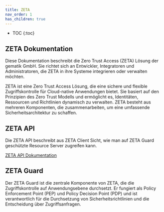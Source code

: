 ```yaml
---
title: ZETA
nav_order: 1
has_children: true
---
```


- TOC
{:toc}

## ZETA Dokumentation

Diese Dokumentation beschreibt die Zero Trust Access (ZETA) Lösung der gematik GmbH. Sie richtet sich an Entwickler, Integratoren und Administratoren, die ZETA in ihre Systeme integrieren oder verwalten möchten.

ZETA ist eine Zero Trust Access Lösung, die eine sichere und flexible Zugriffskontrolle für Cloud-native Anwendungen bietet. Sie basiert auf den Prinzipien des Zero Trust Modells und ermöglicht es, Identitäten, Ressourcen und Richtlinien dynamisch zu verwalten. ZETA besteht aus mehreren Komponenten, die zusammenarbeiten, um eine umfassende Sicherheitsarchitektur zu schaffen.

## ZETA API

Die ZETA API beschreibt aus ZETA Client Sicht, wie man auf ZETA Guard geschützte Resource Server zugreifen kann.

[ZETA API Dokumentation](api/v1/index.md)

## ZETA Guard

Der ZETA Guard ist die zentrale Komponente von ZETA, die die Zugriffskontrolle auf Anwendungsebene durchsetzt. Er fungiert als Policy Enforcement Point (PEP) und Policy Decision Point (PDP) und ist verantwortlich für die Durchsetzung von Sicherheitsrichtlinien und die Entscheidung über Zugriffsanfragen.
